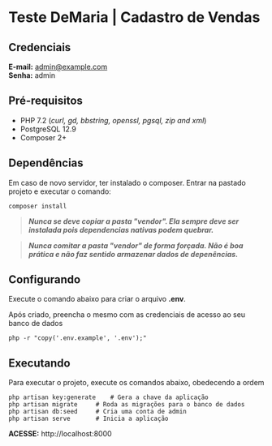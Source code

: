 # Teste DeMaria | Cadastro de Vendas

## Credenciais
**E-mail:** admin@example.com  
**Senha:** admin

## Pré-requisitos
- PHP 7.2 (*curl, gd, bbstring, openssl, pgsql, zip and xml*)
- PostgreSQL 12.9
- Composer 2+

## Dependências
Em caso de novo servidor, ter instalado o composer.
Entrar na pastado projeto e executar o comando:

```shell
composer install
```

> ***Nunca se deve copiar a pasta "vendor". Ela sempre deve ser instalada pois dependencias nativas podem quebrar.***

> ***Nunca comitar a pasta "vendor" de forma forçada. Não é boa prática e não faz sentido armazenar dados de depenências.***

## Configurando
Execute o comando abaixo para criar o arquivo **.env**.

Após criado, preencha o mesmo com as credenciais de acesso ao seu banco de dados
```shell
php -r "copy('.env.example', '.env');"
```

## Executando
Para executar o projeto, execute os comandos abaixo, obedecendo a ordem
```shell
php artisan key:generate	# Gera a chave da aplicação
php artisan migrate		# Roda as migrações para o banco de dados
php artisan db:seed		# Cria uma conta de admin
php artisan serve		# Inicia a aplicação
```

**ACESSE:**  http://localhost:8000
